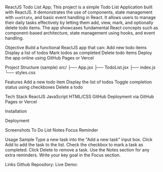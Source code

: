 ReactJS Todo List App;
This project is a simple Todo List Application built with ReactJS. It demonstrates the use of components, state management with `useState`, and basic event handling in React. It allows users to manage their daily tasks effectively by letting them add, view, mark, and optionally delete todo items. The app showcases fundamental React concepts such as component-based architecture, state management using hooks, and event handling.

Objective
Build a functional ReactJS app that can:
Add new todo items
Display a list of todos
Mark todos as completed
Delete todo items
Deploy the app online using GitHub Pages or Vercel

Project Structure
(sample)
src/
├── App.jsx
├── TodoList.jsx
├── index.js
└── styles.css

Features
Add a new todo item
Display the list of todos
Toggle completion status using checkboxes
Delete a todo

Tech Stack
ReactJS 
JavaScript 
HTML/CSS
GitHub
Deployment via GitHub Pages or Vercel

Installation 

Deployment 

Screenshots
To Do List
Notes
Focus
Reminder

Usage Sample
Type a new task into the "Add a new task" input box.
Click Add to add the task to the list.
Check the checkbox to mark a task as completed.
Click Delete to remove a task.
Use the Notes section for any extra reminders.
Write your key goal in the Focus section.

Links
Github Repository:
Live Demo:
